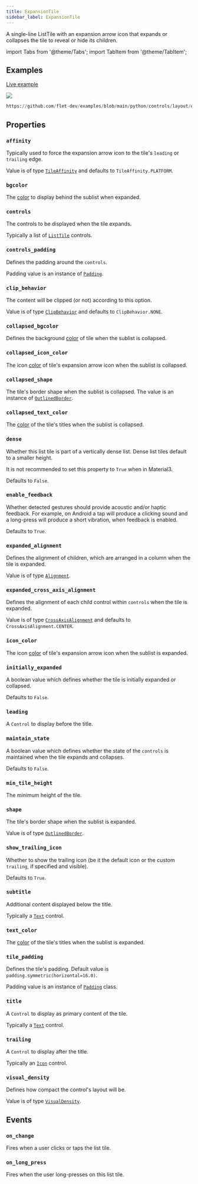 ```yaml
---
title: ExpansionTile
sidebar_label: ExpansionTile
---
```


A single-line ListTile with an expansion arrow icon that expands or collapses the tile to reveal or hide its children.

import Tabs from '@theme/Tabs';
import TabItem from '@theme/TabItem';

## Examples

[Live example](https://flet-controls-gallery.fly.dev/layout/expansiontile)

<img src="/img/docs/controls/expansion-tile/expansion-tile.png" className="screenshot-50"/>


```python reference
https://github.com/flet-dev/examples/blob/main/python/controls/layout/expansion-tile/expansion-tile.py
```


## Properties

### `affinity`

Typically used to force the expansion arrow icon to the tile's `leading` or `trailing` edge.

Value is of type [`TileAffinity`](/docs/reference/types/tileaffinity) and defaults to `TileAffinity.PLATFORM`.

### `bgcolor`

The  [color](/docs/reference/colors) to display behind the sublist when expanded.

### `controls`

The controls to be displayed when the tile expands.

Typically a list of [`ListTile`](/docs/controls/listtile) controls.

### `controls_padding`

Defines the padding around the `controls`.

Padding value is an instance of [`Padding`](/docs/reference/types/padding).

### `clip_behavior`

The content will be clipped (or not) according to this option.

Value is of type [`ClipBehavior`](/docs/reference/types/clipbehavior) and defaults to `ClipBehavior.NONE`.

### `collapsed_bgcolor`

Defines the background [color](/docs/reference/colors) of tile when the sublist is collapsed.

### `collapsed_icon_color`

The icon [color](/docs/reference/colors) of tile's expansion arrow icon when the sublist is collapsed.

### `collapsed_shape`

The tile's border shape when the sublist is collapsed. The value is an instance
of [`OutlinedBorder`](/docs/reference/types/outlinedborder).

### `collapsed_text_color`

The [color](/docs/reference/colors) of the tile's titles when the sublist is collapsed.

### `dense`

Whether this list tile is part of a vertically dense list. Dense list tiles default to a smaller height.

It is not recommended to set this property to `True` when in Material3.

Defaults to `False`.

### `enable_feedback`

Whether detected gestures should provide acoustic and/or haptic feedback. For example, on Android a tap will produce a clicking sound and a long-press will produce a short vibration, when feedback is enabled.

Defaults to `True`.

### `expanded_alignment`

Defines the alignment of children, which are arranged in a column when the tile is expanded.

Value is of type [`Alignment`](/docs/reference/types/alignment).

### `expanded_cross_axis_alignment`

Defines the alignment of each child control within `controls` when the tile is expanded.

Value is of type [`CrossAxisAlignment`](/docs/reference/types/crossaxisalignment) and defaults
to `CrossAxisAlignment.CENTER`.

### `icon_color`

The icon [color](/docs/reference/colors) of tile's expansion arrow icon when the sublist is expanded.

### `initially_expanded`

A boolean value which defines whether the tile is initially expanded or collapsed.

Defaults to `False`.

### `leading`

A `Control` to display before the title.

### `maintain_state`

A boolean value which defines whether the state of the `controls` is maintained when the tile expands and collapses.

Defaults to `False`.

### `min_tile_height`

The minimum height of the tile.

### `shape`

The tile's border shape when the sublist is expanded.

Value is of type [`OutlinedBorder`](/docs/reference/types/outlinedborder).

### `show_trailing_icon`

Whether to show the trailing icon (be it the default icon or the custom `trailing`, if specified and visible).

Defaults to `True`.

### `subtitle`

Additional content displayed below the title.

Typically a [`Text`](/docs/controls/text) control.

### `text_color`

The [color](/docs/reference/colors) of the tile's titles when the sublist is expanded.

### `tile_padding`

Defines the tile's padding. Default value is `padding.symmetric(horizontal=16.0)`.

Padding value is an instance of [`Padding`](/docs/reference/types/padding) class.

### `title`

A `Control` to display as primary content of the tile.

Typically a [`Text`](/docs/controls/text) control.

### `trailing`

A `Control` to display after the title.

Typically an [`Icon`](/docs/controls/icon) control.

### `visual_density`

Defines how compact the control's layout will be.

Value is of type [`VisualDensity`](/docs/reference/types/visualdensity).

## Events

### `on_change`

Fires when a user clicks or taps the list tile.

### `on_long_press`

Fires when the user long-presses on this list tile.